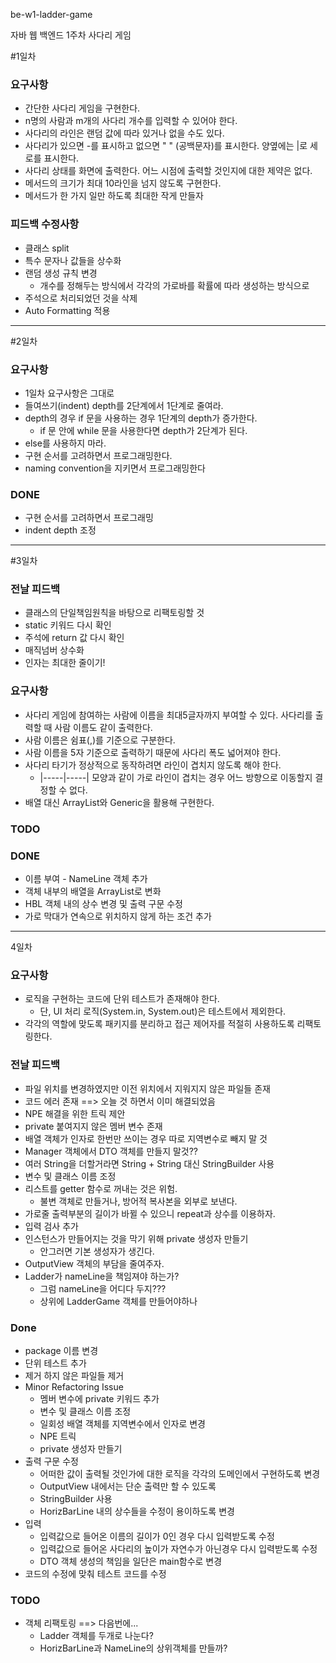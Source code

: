 be-w1-ladder-game

자바 웹 백엔드 1주차 사다리 게임

#1일차
### 요구사항
* 간단한 사다리 게임을 구현한다.
* n명의 사람과 m개의 사다리 개수를 입력할 수 있어야 한다.
* 사다리의 라인은 랜덤 값에 따라 있거나 없을 수도 있다.
* 사다리가 있으면 -를 표시하고 없으면 " " (공백문자)를 표시한다. 양옆에는 |로 세로를 표시한다.
* 사다리 상태를 화면에 출력한다. 어느 시점에 출력할 것인지에 대한 제약은 없다.
* 메서드의 크기가 최대 10라인을 넘지 않도록 구현한다.
* 메서드가 한 가지 일만 하도록 최대한 작게 만들자

### 피드백 수정사항
* 클래스 split
* 특수 문자나 값들을 상수화
* 랜덤 생성 규칙 변경
  * 개수를 정해두는 방식에서 각각의 가로바를 확률에 따라 생성하는 방식으로
* 주석으로 처리되었던 것을 삭제
* Auto Formatting 적용

---
#2일차
### 요구사항
* 1일차 요구사항은 그대로
* 들여쓰기(indent) depth를 2단계에서 1단계로 줄여라.
* depth의 경우 if 문을 사용하는 경우 1단계의 depth가 증가한다.
  * if 문 안에 while 문을 사용한다면 depth가 2단계가 된다.
* else를 사용하지 마라.
* 구현 순서를 고려하면서 프로그래밍한다.
* naming convention을 지키면서 프로그래밍한다

### DONE
* 구현 순서를 고려하면서 프로그래밍
* indent depth 조정

---
#3일차
### 전날 피드백
* 클래스의 단일책임원칙을 바탕으로 리팩토링할 것
* static 키워드 다시 확인
* 주석에 return 값 다시 확인
* 매직넘버 상수화
* 인자는 최대한 줄이기!

### 요구사항
* 사다리 게임에 참여하는 사람에 이름을 최대5글자까지 부여할 수 있다. 사다리를 출력할 때 사람 이름도 같이 출력한다.
* 사람 이름은 쉼표(,)를 기준으로 구분한다.
* 사람 이름을 5자 기준으로 출력하기 때문에 사다리 폭도 넓어져야 한다.
* 사다리 타기가 정상적으로 동작하려면 라인이 겹치지 않도록 해야 한다.
  * |-----|-----| 모양과 같이 가로 라인이 겹치는 경우 어느 방향으로 이동할지 결정할 수 없다.
* 배열 대신 ArrayList와 Generic을 활용해 구현한다.

### TODO


### DONE
* 이름 부여 - NameLine 객체 추가
* 객체 내부의 배열을 ArrayList로 변화
* HBL 객체 내의 상수 변경 및 출력 구문 수정
* 가로 막대가 연속으로 위치하지 않게 하는 조건 추가 

---
4일차

### 요구사항
* 로직을 구현하는 코드에 단위 테스트가 존재해야 한다.
  * 단, UI 처리 로직(System.in, System.out)은 테스트에서 제외한다.
* 각각의 역할에 맞도록 패키지를 분리하고 접근 제어자를 적절히 사용하도록 리팩토링한다.

### 전날 피드백
* 파일 위치를 변경하였지만 이전 위치에서 지워지지 않은 파일들 존재
* 코드 에러 존재 ==> 오늘 것 하면서 이미 해결되었음
* NPE 해결을 위한 트릭 제안
* private 붙여지지 않은 멤버 변수 존재
* 배열 객체가 인자로 한번만 쓰이는 경우 따로 지역변수로 빼지 말 것
* Manager 객체에서 DTO 객체를 만들지 말것??
* 여러 String을 더할거라면 String + String 대신 StringBuilder 사용
* 변수 및 클래스 이름 조정
* 리스트를 getter 함수로 꺼내는 것은 위험.
  * 불변 객체로 만들거나, 방어적 복사본을 외부로 보낸다.
* 가로줄 출력부분의 길이가 바뀔 수 있으니 repeat과 상수를 이용하자.
* 입력 검사 추가
* 인스턴스가 만들어지는 것을 막기 위해 private 생성자 만들기
  * 안그러면 기본 생성자가 생긴다.
* OutputView 객체의 부담을 줄여주자.
* Ladder가 nameLine을 책임져야 하는가?
  * 그럼 nameLine을 어디다 두지???
  * 상위에 LadderGame 객체를 만들어야하나

### Done
* package 이름 변경
* 단위 테스트 추가
* 제거 하지 않은 파일들 제거
* Minor Refactoring Issue
  * 멤버 변수에 private 키워드 추가
  * 변수 및 클래스 이름 조정
  * 일회성 배열 객체를 지역변수에서 인자로 변경
  * NPE 트릭
  * private 생성자 만들기 
* 출력 구문 수정
  * 어떠한 값이 출력될 것인가에 대한 로직을 각각의 도메인에서 구현하도록 변경
  * OutputView 내에서는 단순 출력만 할 수 있도록
  * StringBuilder 사용
  * HorizBarLine 내의 상수들을 수정이 용이하도록 변경
* 입력
  * 입력값으로 들어온 이름의 길이가 0인 경우 다시 입력받도록 수정
  * 입력값으로 들어온 사다리의 높이가 자연수가 아닌경우 다시 입력받도록 수정
  * DTO 객체 생성의 책임을 일단은 main함수로 변경
* 코드의 수정에 맞춰 테스트 코드를 수정
  
### TODO
* 객체 리팩토링 ==> 다음번에...
  * Ladder 객체를 두개로 나눈다?
  * HorizBarLine과 NameLine의 상위객체를 만들까?
